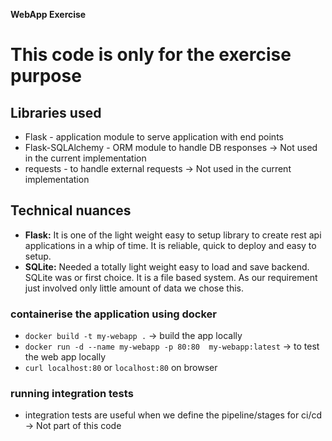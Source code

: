 **WebApp Exercise**
# **This code is only for the exercise purpose**
 
## Libraries used
- Flask - application module to serve application with end points
- Flask-SQLAlchemy - ORM module to handle DB responses -> Not used in the current implementation
- requests - to handle external requests -> Not used in the current implementation

## Technical nuances
 - **Flask:** It is one of the light weight easy to setup library to create rest api applications in a whip of time. It is reliable, quick to deploy and easy to setup.
 - **SQLite:** Needed a totally light weight easy to load and save backend. SQLite was or first choice. It is a file based system. As our requirement just involved only little amount of data we chose this.

### containerise the application using docker
- `docker build -t my-webapp .` -> build the app locally
- `docker run -d --name my-webapp -p 80:80  my-webapp:latest` -> to test the web app locally
- `curl localhost:80` or `localhost:80` on browser

### running integration tests
- integration tests are useful when we define the pipeline/stages for ci/cd -> Not part of this code






